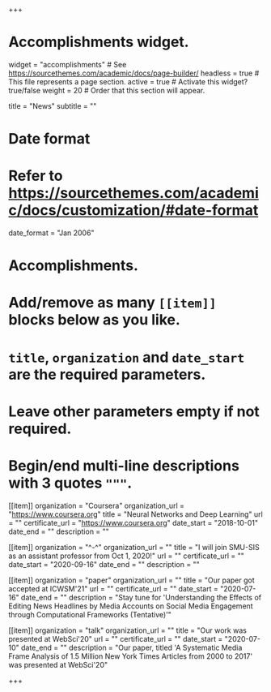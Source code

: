 +++
# Accomplishments widget.
widget = "accomplishments"  # See https://sourcethemes.com/academic/docs/page-builder/
headless = true  # This file represents a page section.
active = true  # Activate this widget? true/false
weight = 20  # Order that this section will appear.

title = "News"
subtitle = ""

# Date format
#   Refer to https://sourcethemes.com/academic/docs/customization/#date-format
date_format = "Jan 2006"

# Accomplishments.
#   Add/remove as many `[[item]]` blocks below as you like.
#   `title`, `organization` and `date_start` are the required parameters.
#   Leave other parameters empty if not required.
#   Begin/end multi-line descriptions with 3 quotes `"""`.

[[item]]
  organization = "Coursera"
  organization_url = "https://www.coursera.org"
  title = "Neural Networks and Deep Learning"
  url = ""
  certificate_url = "https://www.coursera.org"
  date_start = "2018-10-01"
  date_end = ""
  description = ""

[[item]]
  organization = "^-^"
  organization_url = ""
  title = "I will join SMU-SIS as an assistant professor from Oct 1, 2020!"
  url = ""
  certificate_url = ""
  date_start = "2020-09-16"
  date_end = ""
  description = ""

[[item]]
  organization = "paper"
  organization_url = ""
  title = "Our paper got accepted at ICWSM'21"
  url = ""
  certificate_url = ""
  date_start = "2020-07-16"
  date_end = ""
  description = "Stay tune for 'Understanding the Effects of Editing News Headlines by Media Accounts on Social Media Engagement through Computational Frameworks (Tentative)'"

[[item]]
  organization = "talk"
  organization_url = ""
  title = "Our work was presented at WebSci'20"
  url = ""
  certificate_url = ""
  date_start = "2020-07-10"
  date_end = ""
  description = "Our paper, titled 'A Systematic Media Frame Analysis of 1.5 Million New York Times Articles from 2000 to 2017' was presented at WebSci'20"

+++
